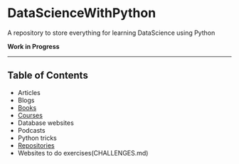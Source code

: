 # DataScienceWithPython
A repository to store everything for learning DataScience using Python

**Work in Progress**
***
## Table of Contents
* Articles
* Blogs
* [Books](BOOKS.md)
* [Courses](COURSES.md)
* Database websites
* Podcasts
* Python tricks
* [Repositories](Repositories.md)
* Websites to do exercises(CHALLENGES.md)
